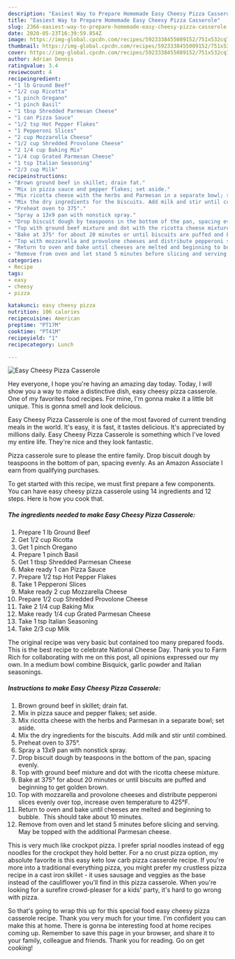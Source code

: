```yaml
---
description: "Easiest Way to Prepare Homemade Easy Cheesy Pizza Casserole"
title: "Easiest Way to Prepare Homemade Easy Cheesy Pizza Casserole"
slug: 2366-easiest-way-to-prepare-homemade-easy-cheesy-pizza-casserole
date: 2020-05-23T16:39:59.854Z
image: https://img-global.cpcdn.com/recipes/5923338455089152/751x532cq70/easy-cheesy-pizza-casserole-recipe-main-photo.jpg
thumbnail: https://img-global.cpcdn.com/recipes/5923338455089152/751x532cq70/easy-cheesy-pizza-casserole-recipe-main-photo.jpg
cover: https://img-global.cpcdn.com/recipes/5923338455089152/751x532cq70/easy-cheesy-pizza-casserole-recipe-main-photo.jpg
author: Adrian Dennis
ratingvalue: 3.4
reviewcount: 4
recipeingredient:
- "1 lb Ground Beef"
- "1/2 cup Ricotta"
- "1 pinch Oregano"
- "1 pinch Basil"
- "1 tbsp Shredded Parmesan Cheese"
- "1 can Pizza Sauce"
- "1/2 tsp Hot Pepper Flakes"
- "1 Pepperoni Slices"
- "2 cup Mozzarella Cheese"
- "1/2 cup Shredded Provolone Cheese"
- "2 1/4 cup Baking Mix"
- "1/4 cup Grated Parmesan Cheese"
- "1 tsp Italian Seasoning"
- "2/3 cup Milk"
recipeinstructions:
- "Brown ground beef in skillet; drain fat."
- "Mix in pizza sauce and pepper flakes; set aside."
- "Mix ricotta cheese with the herbs and Parmesan in a separate bowl; set aside."
- "Mix the dry ingredients for the biscuits. Add milk and stir until combined."
- "Preheat oven to 375°."
- "Spray a 13x9 pan with nonstick spray."
- "Drop biscuit dough by teaspoons in the bottom of the pan, spacing evenly."
- "Top with ground beef mixture and dot with the ricotta cheese mixture."
- "Bake at 375° for about 20 minutes or until biscuits are puffed and beginning to get golden brown."
- "Top with mozzarella and provolone cheeses and distribute pepperoni slices evenly over top, increase oven temperature to 425°F."
- "Return to oven and bake until cheeses are melted and beginning to bubble.  This should take about 10 minutes."
- "Remove from oven and let stand 5 minutes before slicing and serving.  May be topped with the additional Parmesan cheese."
categories:
- Recipe
tags:
- easy
- cheesy
- pizza

katakunci: easy cheesy pizza 
nutrition: 106 calories
recipecuisine: American
preptime: "PT17M"
cooktime: "PT41M"
recipeyield: "1"
recipecategory: Lunch

---
```



![Easy Cheesy Pizza Casserole](https://img-global.cpcdn.com/recipes/5923338455089152/751x532cq70/easy-cheesy-pizza-casserole-recipe-main-photo.jpg)

Hey everyone, I hope you're having an amazing day today. Today, I will show you a way to make a distinctive dish, easy cheesy pizza casserole. One of my favorites food recipes. For mine, I'm gonna make it a little bit unique. This is gonna smell and look delicious.

Easy Cheesy Pizza Casserole is one of the most favored of current trending meals in the world. It's easy, it is fast, it tastes delicious. It's appreciated by millions daily. Easy Cheesy Pizza Casserole is something which I've loved my entire life. They're nice and they look fantastic.

Pizza casserole sure to please the entire family. Drop biscuit dough by teaspoons in the bottom of pan, spacing evenly. As an Amazon Associate I earn from qualifying purchases.


To get started with this recipe, we must first prepare a few components. You can have easy cheesy pizza casserole using 14 ingredients and 12 steps. Here is how you cook that.

<!--inarticleads1-->

##### The ingredients needed to make Easy Cheesy Pizza Casserole:

1. Prepare 1 lb Ground Beef
1. Get 1/2 cup Ricotta
1. Get 1 pinch Oregano
1. Prepare 1 pinch Basil
1. Get 1 tbsp Shredded Parmesan Cheese
1. Make ready 1 can Pizza Sauce
1. Prepare 1/2 tsp Hot Pepper Flakes
1. Take 1 Pepperoni Slices
1. Make ready 2 cup Mozzarella Cheese
1. Prepare 1/2 cup Shredded Provolone Cheese
1. Take 2 1/4 cup Baking Mix
1. Make ready 1/4 cup Grated Parmesan Cheese
1. Take 1 tsp Italian Seasoning
1. Take 2/3 cup Milk


The original recipe was very basic but contained too many prepared foods. This is the best recipe to celebrate National Cheese Day. Thank you to Farm Rich for collaborating with me on this post, all opinions expressed our my own. In a medium bowl combine Bisquick, garlic powder and Italian seasonings. 

<!--inarticleads2-->

##### Instructions to make Easy Cheesy Pizza Casserole:

1. Brown ground beef in skillet; drain fat.
1. Mix in pizza sauce and pepper flakes; set aside.
1. Mix ricotta cheese with the herbs and Parmesan in a separate bowl; set aside.
1. Mix the dry ingredients for the biscuits. Add milk and stir until combined.
1. Preheat oven to 375°.
1. Spray a 13x9 pan with nonstick spray.
1. Drop biscuit dough by teaspoons in the bottom of the pan, spacing evenly.
1. Top with ground beef mixture and dot with the ricotta cheese mixture.
1. Bake at 375° for about 20 minutes or until biscuits are puffed and beginning to get golden brown.
1. Top with mozzarella and provolone cheeses and distribute pepperoni slices evenly over top, increase oven temperature to 425°F.
1. Return to oven and bake until cheeses are melted and beginning to bubble.  This should take about 10 minutes.
1. Remove from oven and let stand 5 minutes before slicing and serving.  May be topped with the additional Parmesan cheese.


This is very much like crockpot pizza. I prefer sprial noodles instead of egg noodles for the crockpot they hold better. For a no crust pizza option, my absolute favorite is this easy keto low carb pizza casserole recipe. If you&#39;re more into a traditional everything pizza, you might prefer my crustless pizza recipe in a cast iron skillet - it uses sausage and veggies as the base instead of the cauliflower you&#39;ll find in this pizza casserole. When you&#39;re looking for a surefire crowd-pleaser for a kids&#39; party, it&#39;s hard to go wrong with pizza. 

So that's going to wrap this up for this special food easy cheesy pizza casserole recipe. Thank you very much for your time. I'm confident you can make this at home. There is gonna be interesting food at home recipes coming up. Remember to save this page in your browser, and share it to your family, colleague and friends. Thank you for reading. Go on get cooking!
